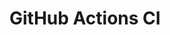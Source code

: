 # GitHub Actions CI












































































































































































































































































































































































































































































































































































































































































































































































































































































































































































































































































































































































































































































































































































































































































































































































































































































































































































































































































































































































































































































































































































































































































































































































































































































































































































































































































































































































































































































































































































































































































































